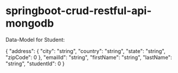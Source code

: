 # springboot-crud-restful-api-mongodb

Data-Model for Student: 

{
  "address": {
    "city": "string",
    "country": "string",
    "state": "string",
    "zipCode": 0
  },
  "emailId": "string",
  "firstName": "string",
  "lastName": "string",
  "studentId": 0
}
